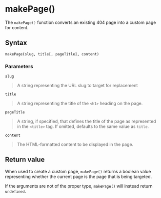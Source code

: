 # makePage()
The `makePage()` function converts an existing 404 page into a custom page for content.

## Syntax
```
makePage(slug, title[, pageTitle], content)
```

### Parameters
`slug`
> A string representing the URL slug to target for replacement

`title`
> A string representing the title of the `<h1>` heading on the page.

`pageTitle`
> A string, if specified, that defines the title of the page as represented in the `<title>` tag. If omitted, defaults to the same value as `title`.

`content`
> The HTML-formatted content to be displayed in the page.

## Return value
When used to create a custom page, `makePage()` returns a boolean value representing whether the current page is the page that is being targeted.

If the arguments are not of the proper type, `makePage()` will instead return `undefined`.
